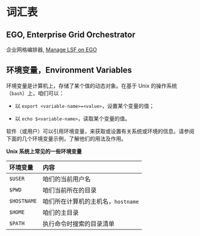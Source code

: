 # 词汇表


## EGO, Enterprise Grid Orchestrator

企业网格编排器, [Manage LSF on EGO](https://www.ibm.com/docs/en/spectrum-lsf/10.1.0?topic=configuration-manage-lsf-ego)

## 环境变量，Environment Variables

环境变量是计算机上，存储了某个值的动态对象。在基于 Unix 的操作系统（`bash`）上，咱们可以：

- 以 `export <variable-name>=<value>`，设置某个变量的值；

- 以 `echo $<variable-name>`，读取某个变量的值。

软件（或用户）可以引用环境变量，来获取或设置有关系统或环境的信息。请参阅下面的几个环境变量示例，了解他们的用法及作用。

**Unix 系统上常见的一些环境变量**

| 环境变量 | 内容 |
| :-- | :-- |
| `$USER` | 咱们的当前用户名 |
| `$PWD` | 咱们当前所在的目录 |
| `$HOSTNAME` | 咱们所在计算机的主机名，`hostname` |
| `$HOME` | 咱们的主目录 |
| `$PATH` | 执行命令时搜索的目录清单 |

